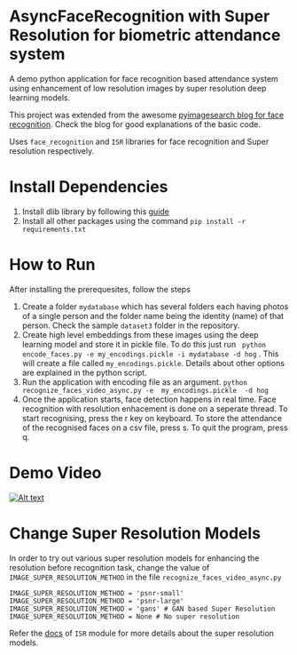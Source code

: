 # AsyncFaceRecognition with Super Resolution for biometric attendance system 
A demo python application for face recognition based attendance system using enhancement of low resolution images by super resolution deep learning models. 

This project was extended from the awesome [pyimagesearch blog for face recognition](https://www.pyimagesearch.com/2018/06/18/face-recognition-with-opencv-python-and-deep-learning/). Check the blog for good explanations of the basic code.

Uses `face_recognition` and `ISR` libraries for face recognition and Super resolution respectively.

# Install Dependencies


 1. Install dlib library by following this [guide](https://www.pyimagesearch.com/2018/01/22/install-dlib-easy-complete-guide/)
 2. Install all other packages using the command `pip install -r requirements.txt`
 
# How to Run
After installing the prerequesites, follow the steps

 1. Create a folder `mydatabase` which has several folders each having photos of a single person and the folder name being the identity (name) of that person. Check the sample `dataset3` folder in the repository.
 2.  Create high level embeddings from these images using the deep learning model and store it in pickle file. To do this just run ` python encode_faces.py -e my_encodings.pickle -i mydatabase -d hog` . This will create a file called `my_encodings.pickle`. Details about other options are explained in the python script.
 3. Run the application with encoding file as an argument. `python recognize_faces_video_async.py -e  my_encodings.pickle  -d hog`
 4. Once the application starts, face detection happens in real time. Face recognition with resolution enhacement is done on a seperate thread. To start recognising, press the r key on keyboard. To store the attendance of the recognised faces on a csv file, press s. To quit the program, press q.

# Demo Video

[![Alt text](https://img.youtube.com/vi/Z0n_G-kh5n0/0.jpg)](https://www.youtube.com/watch?v=Z0n_G-kh5n0)

# Change Super Resolution Models
In order to try out various super resolution models for enhancing the resolution before recognition task, 
change the value of `IMAGE_SUPER_RESOLUTION_METHOD` in the file `recognize_faces_video_async.py`

    IMAGE_SUPER_RESOLUTION_METHOD = 'psnr-small'
    IMAGE_SUPER_RESOLUTION_METHOD = 'psnr-large'
    IMAGE_SUPER_RESOLUTION_METHOD = 'gans' # GAN based Super Resolution  
    IMAGE_SUPER_RESOLUTION_METHOD = None # No super resolution
Refer the [docs](https://idealo.github.io/image-super-resolution/) of `ISR` module for more details about the super resolution models. 

